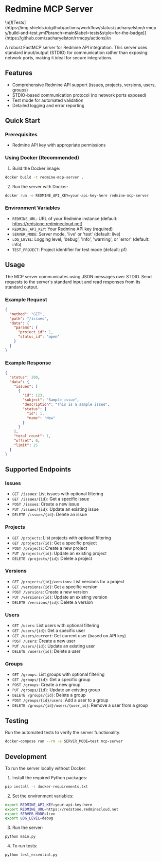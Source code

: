 # Redmine MCP Server

<!-- test-status-badge -->\n[![Tests](https://img.shields.io/github/actions/workflow/status/zacharyelston/rrmcpy/build-and-test.yml?branch=main&label=tests&style=for-the-badge)](https://github.com/zacharyelston/rrmcpy/actions)\n

A robust FastMCP server for Redmine API integration. This server uses standard input/output (STDIO) for communication rather than exposing network ports, making it ideal for secure integrations.

## Features

- Comprehensive Redmine API support (issues, projects, versions, users, groups)
- STDIO-based communication protocol (no network ports exposed)
- Test mode for automated validation
- Detailed logging and error reporting

## Quick Start

### Prerequisites

- Redmine API key with appropriate permissions

### Using Docker (Recommended)

1. Build the Docker image:

```bash
docker build -t redmine-mcp-server .
```

2. Run the server with Docker:

```bash
docker run -e REDMINE_API_KEY=your-api-key-here redmine-mcp-server
```

### Environment Variables

- `REDMINE_URL`: URL of your Redmine instance (default: https://redstone.redminecloud.net)
- `REDMINE_API_KEY`: Your Redmine API key (required)
- `SERVER_MODE`: Server mode, 'live' or 'test' (default: live)
- `LOG_LEVEL`: Logging level, 'debug', 'info', 'warning', or 'error' (default: info)
- `TEST_PROJECT`: Project identifier for test mode (default: p1)

## Usage

The MCP server communicates using JSON messages over STDIO. Send requests to the server's standard input and read responses from its standard output.

### Example Request

```json
{
  "method": "GET",
  "path": "/issues",
  "data": {
    "params": {
      "project_id": 1,
      "status_id": "open"
    }
  }
}
```

### Example Response

```json
{
  "status": 200,
  "data": {
    "issues": [
      {
        "id": 123,
        "subject": "Sample issue",
        "description": "This is a sample issue",
        "status": {
          "id": 1,
          "name": "New"
        }
      }
    ],
    "total_count": 1,
    "offset": 0,
    "limit": 25
  }
}
```

## Supported Endpoints

### Issues

- `GET /issues`: List issues with optional filtering
- `GET /issues/{id}`: Get a specific issue
- `POST /issues`: Create a new issue
- `PUT /issues/{id}`: Update an existing issue
- `DELETE /issues/{id}`: Delete an issue

### Projects

- `GET /projects`: List projects with optional filtering
- `GET /projects/{id}`: Get a specific project
- `POST /projects`: Create a new project
- `PUT /projects/{id}`: Update an existing project
- `DELETE /projects/{id}`: Delete a project

### Versions

- `GET /projects/{id}/versions`: List versions for a project
- `GET /versions/{id}`: Get a specific version
- `POST /versions`: Create a new version
- `PUT /versions/{id}`: Update an existing version
- `DELETE /versions/{id}`: Delete a version

### Users

- `GET /users`: List users with optional filtering
- `GET /users/{id}`: Get a specific user
- `GET /users/current`: Get current user (based on API key)
- `POST /users`: Create a new user
- `PUT /users/{id}`: Update an existing user
- `DELETE /users/{id}`: Delete a user

### Groups

- `GET /groups`: List groups with optional filtering
- `GET /groups/{id}`: Get a specific group
- `POST /groups`: Create a new group
- `PUT /groups/{id}`: Update an existing group
- `DELETE /groups/{id}`: Delete a group
- `POST /groups/{id}/users`: Add a user to a group
- `DELETE /groups/{id}/users/{user_id}`: Remove a user from a group

## Testing

Run the automated tests to verify the server functionality:

```bash
docker-compose run --rm -e SERVER_MODE=test mcp-server
```

## Development

To run the server locally without Docker:

1. Install the required Python packages:

```bash
pip install -r docker-requirements.txt
```

2. Set the environment variables:

```bash
export REDMINE_API_KEY=your-api-key-here
export REDMINE_URL=https://redstone.redminecloud.net
export SERVER_MODE=live
export LOG_LEVEL=debug
```

3. Run the server:

```bash
python main.py
```

4. To run tests:

```bash
python test_essential.py
```